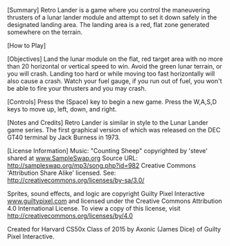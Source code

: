 [Summary]
  Retro Lander is a game where you control the maneuvering thrusters of a lunar lander module and attempt to set it down safely in the designated landing area. The landing area is a red, flat zone generated somewhere on the terrain.

[How to Play]

  [Objectives]
    Land the lunar module on the flat, red target area with no more than 20 horizontal or vertical speed to win. Avoid the green lunar terrain, or you will crash. Landing too hard or while moving too fast horizontally will also cause a crash. Watch your fuel gauge, if you run out of fuel, you won't be able to fire your thrusters and you may crash.

  [Controls]
    Press the (Space) key to begin a new game.
    Press the W,A,S,D keys to move up, left, down, and right.

[Notes and Credits]
  Retro Lander is similar in style to the Lunar Lander game series. The first graphical version of which was released on the DEC GT40 terminal by Jack Burness in 1973.

[License Information]
  Music: "Counting Sheep" copyrighted by 'steve' shared at www.SampleSwap.org
  Source URL: http://sampleswap.org/mp3/song.php?id=982
  Creative Commons 'Attribution Share Alike' licensed. See: http://creativecommons.org/licenses/by-sa/3.0/

  Sprites, sound effects, and logic are copyright Guilty Pixel Interactive www.guiltypixel.com and licensed under the Creative Commons Attribution 4.0 International License. To view a copy of this license, visit http://creativecommons.org/licenses/by/4.0

Created for Harvard CS50x Class of 2015 by Axonic (James Dice) of Guilty Pixel Interactive.